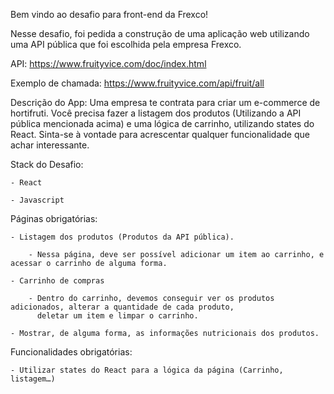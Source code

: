 Bem vindo ao desafio para front-end da Frexco!  

Nesse desafio, foi pedida a construção de uma aplicação web utilizando uma API pública que foi escolhida pela empresa Frexco.

API: https://www.fruityvice.com/doc/index.html

Exemplo de chamada: https://www.fruityvice.com/api/fruit/all

Descrição do App: Uma empresa te contrata para criar um e-commerce de hortifruti. Você precisa fazer a listagem dos produtos 
(Utilizando a API pública mencionada acima) e uma lógica de carrinho, utilizando states do React. Sinta-se à vontade para acrescentar 
qualquer funcionalidade que achar interessante.

Stack do Desafio:

    - React

    - Javascript

Páginas obrigatórias:

    - Listagem dos produtos (Produtos da API pública).

        - Nessa página, deve ser possível adicionar um item ao carrinho, e acessar o carrinho de alguma forma.

    - Carrinho de compras

        - Dentro do carrinho, devemos conseguir ver os produtos adicionados, alterar a quantidade de cada produto, 
          deletar um item e limpar o carrinho.

    - Mostrar, de alguma forma, as informações nutricionais dos produtos.

Funcionalidades obrigatórias:

    - Utilizar states do React para a lógica da página (Carrinho, listagem…)

